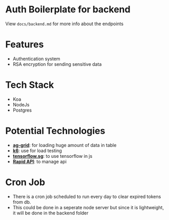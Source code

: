 # Auth Boilerplate for backend
View `docs/backend.md` for more info about the endpoints

# Features
* Authentication system
* RSA encryption for sending sensitive data

# Tech Stack
* Koa
* NodeJs
* Postgres

# Potential Technologies
* **[ag-grid](https://www.ag-grid.com/)**: for loading huge amount of data in table
* **[k6](https://k6.io/)**: use for load testing
* **[tensorflow.sg](https://www.tensorflow.org/js)**: to use tensorflow in js
* **[Rapid API](https://rapidapi.com/)**: to manage api

# Cron Job
* There is a cron job scheduled to run every day to clear expired tokens from db.
* This could be done in a seperate node server but since it is lightweight, it will be done in the backend folder